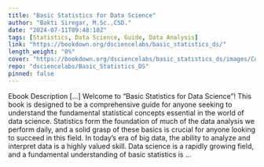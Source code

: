 ```yaml
---
title: "Basic Statistics for Data Science"
author: "Bakti Siregar, M.Sc.,CSD."
date: "2024-07-11T09:48:10Z"
tags: [Statistics, Data Science, Guide, Data Analysis]
link: "https://bookdown.org/dsciencelabs/basic_statistics_ds/"
length_weight: "0%"
cover: "https://bookdown.org/dsciencelabs/basic_statistics_ds/images/Cover_Basic_Statistics.png"
repo: "dsciencelabs/Basic_Statistics_DS"
pinned: false
---
```


Ebook Description [...] Welcome to “Basic Statistics for Data Science”! This book is designed to be a comprehensive guide for anyone seeking to understand the fundamental statistical concepts essential in the world of data science. Statistics form the foundation of much of the data analysis we perform daily, and a solid grasp of these basics is crucial for anyone looking to succeed in this field. In today’s era of big data, the ability to analyze and interpret data is a highly valued skill. Data science is a rapidly growing field, and a fundamental understanding of basic statistics is ...
